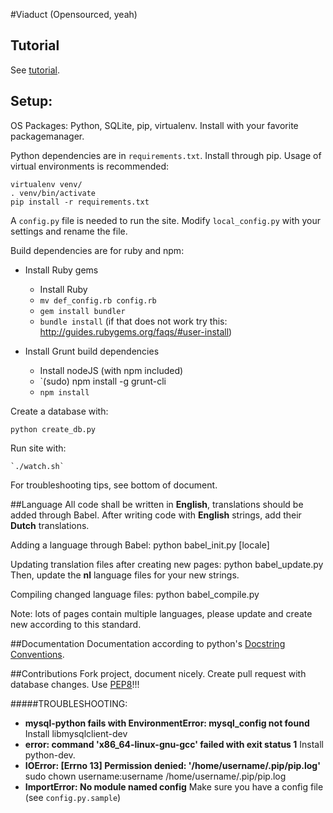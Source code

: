 #Viaduct (Opensourced, yeah)
## Tutorial
See [tutorial](TUTORIAL.md).

## Setup:
OS Packages: Python, SQLite, pip, virtualenv.
Install with your favorite packagemanager.

Python dependencies are in `requirements.txt`. Install through pip. Usage of virtual environments is recommended:

	virtualenv venv/
	. venv/bin/activate
	pip install -r requirements.txt

A `config.py` file is needed to run the site. Modify `local_config.py` with your settings and rename the file.

Build dependencies are for ruby and npm:
* Install Ruby gems
    - Install Ruby
    - `mv def_config.rb config.rb`
    - `gem install bundler`
    - `bundle install` (if that does not work try this:
      http://guides.rubygems.org/faqs/#user-install)

* Install Grunt build dependencies
    - Install nodeJS (with npm included)
    - `(sudo) npm install -g grunt-cli
    - `npm install`

Create a database with:

	python create_db.py

Run site with:

    `./watch.sh`

For troubleshooting tips, see bottom of document.

##Language
All code shall be written in **English**, translations should be added through
Babel. After writing code with **English** strings, add their **Dutch**
translations.

Adding a language through Babel:
    python babel_init.py [locale]

Updating translation files after creating new pages:
    python babel_update.py
Then, update the **nl** language files for your new strings.

Compiling changed language files:
    python babel_compile.py

Note: lots of pages contain multiple languages, please update and create new
according to this standard.

##Documentation
Documentation according to python's [Docstring Conventions](http://www.python.org/dev/peps/pep-0257/).

##Contributions
Fork project, document nicely. Create pull request with database changes.
Use [PEP8](http://www.python.org/dev/peps/pep-0008/)!!!

#####TROUBLESHOOTING:
- **mysql-python fails with EnvironmentError: mysql_config not found**
Install libmysqlclient-dev
- **error: command 'x86_64-linux-gnu-gcc' failed with exit status 1**
Install python-dev.
- **IOError: [Errno 13] Permission denied: '/home/username/.pip/pip.log'**
sudo chown username:username /home/username/.pip/pip.log
- **ImportError: No module named config** Make sure you have a config file (see `config.py.sample`)

